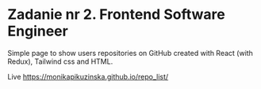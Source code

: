 # Zadanie nr 2. Frontend Software Engineer

Simple page to show users repositories on GitHub created with React (with Redux), Tailwind css and HTML.

Live https://monikapikuzinska.github.io/repo_list/
